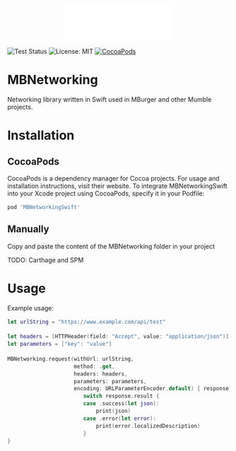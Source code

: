 <p align="center" >
<img src="https://raw.githubusercontent.com/Mumble-SRL/MBNetworkingSwift/master/Images/mumble-logo.gif" alt="MBurger Logo" title="Mumble Logo">
</p>

![Test Status](https://img.shields.io/badge/documentation-100%25-brightgreen.svg)
![License: MIT](https://img.shields.io/badge/pod-v1.0-blue.svg)
[![CocoaPods](https://img.shields.io/badge/License-Apache%202.0-yellow.svg)](LICENSE)

# MBNetworking

Networking library written in Swift used in MBurger and other Mumble projects.

# Installation 

## CocoaPods

CocoaPods is a dependency manager for Cocoa projects. For usage and installation instructions, visit their website. To integrate MBNetworkingSwift into your Xcode project using CocoaPods, specify it in your Podfile:

``` ruby
pod 'MBNetworkingSwift'
```

## Manually

Copy and paste the content of the MBNetworking folder in your project

TODO: Carthage and SPM

# Usage

Example usage:

``` swift
let urlString = "https://www.example.com/api/test"

let headers = [HTTPHeader(field: "Accept", value: "application/json")]
let parameters = ["key": "value"]

MBNetworking.request(withUrl: urlString,
                     method: .get,
                     headers: headers,
                     parameters: parameters,
                     encoding: URLParameterEncoder.default) { response in
                        switch response.result {
                        case .success(let json):
                            print(json)
                        case .error(let error):
                            print(error.localizedDescription)
                        }
}
```
